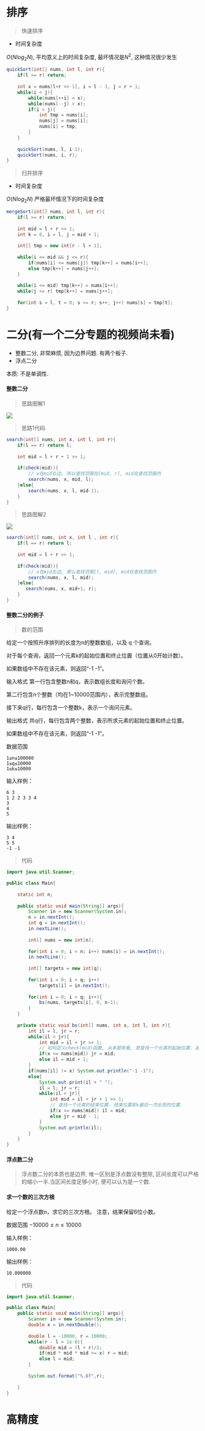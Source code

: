 # 排序 

>  快速排序

- 时间复杂度

$O(Nlog_2 N)$, 平均意义上的时间复杂度, 最坏情况是$N^2$, 这种情况很少发生

```java
quickSort(int[] nums, int l, int r){
	if(l >= r) return;
	
	int x = nums[l+r >> 1], i = l - 1, j = r + 1;
	while(i < j){
		while(nums[++i] < x);
		while(nums[--j] > x);
		if(i < j){
			int tmp = nums[i];
			nums[j] = nums[i];
			nums[i] = tmp;
		}
	}
	
	quickSort(nums, l, i-1);
	quickSort(nums, i, r);
}
```

> 归并排序 

- 时间复杂度

$O(Nlog_2 N)$ 严格最坏情况下的时间复杂度

```java
mergeSort(int[] nums, int l, int r){
	if(l >= r) return;
	
	int mid = l + r >> 1;
	int k = 0, i = l, j = mid + 1;
	
	int[] tmp = new int[r - l + 1];
	
	while(i <= mid && j <= r){
		if(nums[i] <= nums[j]) tmp[k++] = nums[i++];
		else tmp[k++] = nums[j++];
	}
	
	while(i <= mid) tmp[k++] = nums[i++];
	while(j <= r) tmp[k++] = nums[j++];
	
	for(int s = l, t = 0; s <= r; s++, j++) nums[s] = tmp[t];
}
```

# 二分(有一个二分专题的视频尚未看)

- 整数二分, 非常麻烦, 因为边界问题. 有两个板子.
- 浮点二分

本质: 不是单调性. 

#### 整数二分

> 思路图解1

![](files/二分1.png)

> 思路1代码

```java
search(int[] nums, int x, int l, int r){
	if(l == r) return l;
	
	int mid = l + r + 1 >> 1;
	
	if(check(mid)){
		// x在mid右边, 所以查找范围在[mid, r], mid在查找范围内 
		search(nums, x, mid, l);
	}else{
		search(nums, x, l, mid-1);
	}
}
```

> 思路图解2

![](files/二分2.png)


```java
search(int[] nums, int x, int l , int r){
	if(l == r) return l;
	
	int mid = l + r >> 1;
	
	if(check(mid)){
		// x在mid左边, 那么查找范围[l, mid], mid在查找范围内 
		search(nums, x, l, mid);
	}else{
	   search(nums, x, mid+1, r);
	}
}
```

#### 整数二分的例子

> 数的范围

给定一个按照升序排列的长度为n的整数数组，以及 q 个查询。

对于每个查询，返回一个元素k的起始位置和终止位置（位置从0开始计数）。

如果数组中不存在该元素，则返回“-1 -1”。

输入格式
第一行包含整数n和q，表示数组长度和询问个数。

第二行包含n个整数（均在1~10000范围内），表示完整数组。

接下来q行，每行包含一个整数k，表示一个询问元素。

输出格式
共q行，每行包含两个整数，表示所求元素的起始位置和终止位置。

如果数组中不存在该元素，则返回“-1 -1”。

数据范围

```
1≤n≤100000
1≤q≤10000
1≤k≤10000
```
输入样例：

```
6 3
1 2 2 3 3 4
3
4
5
```
输出样例：

```
3 4
5 5
-1 -1
```

> 代码

```java
import java.util.Scanner;

public class Main{
    
    static int n;
    
    public static void main(String[] args){
        Scanner in = new Scanner(System.in);
        n = in.nextInt();
        int q = in.nextInt();
        in.nextLine();
        
        int[] nums = new int[n];
        
        for(int i = 0; i < n; i++) nums[i] = in.nextInt();
        in.nextLine();
        
        int[] targets = new int[q];
        
        for(int i = 0; i < q; i++)
            targets[i] = in.nextInt();
            
        for(int i = 0; i < q; i++){
            bs(nums, targets[i], 0, n-1);
        }
    }
    
    private static void bs(int[] nums, int x, int l, int r){
        int il = l, jr = r;
        while(il < jr){
            int mid = il + jr >> 1;
            // 如何定义check(mid)函数, 从本题来看, 是查找一个元素的起始位置. 起始位置即x最早出现的位置.
            if(x <= nums[mid]) jr = mid;
            else il = mid + 1;
        }
        if(nums[il] != x) System.out.println("-1 -1");
        else{
            System.out.print(il + " ");
            il = l; jr = r;
            while(il < jr){
                int mid = il + jr + 1 >> 1;
                // 查找一个元素的结束位置. 结束位置即x最后一次出现的位置. 
                if(x >= nums[mid]) il = mid;
                else jr = mid - 1;
            }
            System.out.println(il);
        }
    }
}
```
#### 浮点数二分

> 浮点数二分的本质也是边界, 唯一区别是浮点数没有整除, 区间长度可以严格的缩小一半.当区间长度足够小时, 便可以认为是一个数.


#### 求一个数的三次方根

给定一个浮点数n，求它的三次方根。
注意，结果保留6位小数。

数据范围
$−10000≤n≤10000$

输入样例：

```
1000.00
```
输出样例：

```
10.000000
```
> 代码

```java
import java.util.Scanner;

public class Main{
    public static void main(String[] args){
        Scanner in = new Scanner(System.in);
        double x = in.nextDouble();
        
        double l = -10000, r = 10000;
        while(r - l > 1e-8){
            double mid = (l + r)/2;
            if(mid * mid * mid >= x) r = mid;
            else l = mid;
        }
        
        System.out.format("%.6f",r);
        
    }
}
```


# 高精度


